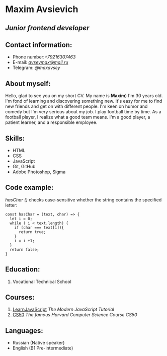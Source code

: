 # Maxim Avsievich
 
## *Junior frontend developer*
 
## Contact information:
* Phone number:*+79216307463*
* E-mail: *avseymax@mail.ru*
* Telegram: *@maxavsey*

## About myself:
 
Hello, glad to see you on my short CV. My name is __Maxim__) I'm 30 years old. I'm fond of learning and discovering something new. It's easy for me to find new friends and get on with different people. I'm keen on humor and comedy but I'm very serious about my job. I play football time by time. As a football player, I realize what a good team means. I'm a good player, a patient learner, and a responsible employee.
 
## Skills:
* HTML
* CSS
* JavaScript
* Git, GitHub
* Adobe Photoshop, Sigma
 
## Code example:
*hasChar ()* checks case-sensitive whether the string contains the specified letter:
```
const hasChar = (text, char) => {
  let i = 0;
  while ( i < text.length) {
    if (char === text[i]){
      return true;
    }
    i = i +1;
  }
  return false;
}
```
 
 
## Education:
1. Vocational Technical School
 
## Courses:
 
1. [LearnJavaScript](https://learn.javascript.ru/) _The Modern JavaScript Tutorial_
2. [CS50](https://youtube.com/playlist?list=PLawfWYMUziZqyUL5QDLVbe3j5BKWj42E5) _The famous Harvard Computer Science Course CS50_
 
## Languages:
* Russian (Native speaker)
* English (B1 Pre-intermediate)